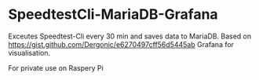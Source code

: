 # SpeedtestCli-MariaDB-Grafana

Exceutes Speedtest-Cli every 30 min and saves data to MariaDB. Based on https://gist.github.com/Dergonic/e6270497cff56d5445ab
Grafana for visualisation.

For private use on Raspery Pi
